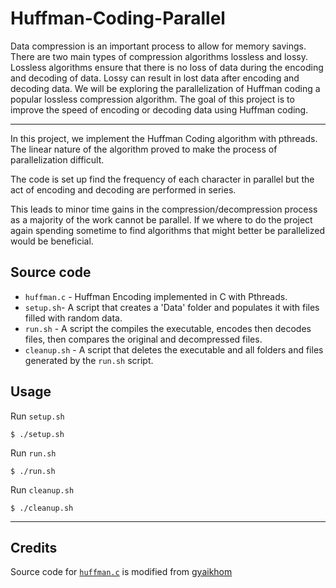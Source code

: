 # Huffman-Coding-Parallel

Data compression is an important process to allow for memory savings. There are two main types of compression algorithms lossless and lossy. Lossless algorithms ensure that there is no loss of data during the encoding and decoding of data. Lossy can result in lost data after encoding and decoding data. We will be exploring the parallelization of Huffman coding a popular lossless compression algorithm. The goal of this project is to improve the speed of encoding or decoding data using Huffman coding. 

<hr>

In this project, we implement the Huffman Coding algorithm with pthreads.
The linear nature of the algorithm proved to make the process of parallelization difficult.

The code is set up find the frequency of each character in parallel but the act of encoding and decoding are performed in series.

This leads to minor time gains in the compression/decompression process as a majority of the work cannot be parallel.
If we where to do the project again spending sometime to find algorithms that might better be parallelized would be beneficial.

## Source code

* `huffman.c` - Huffman Encoding implemented in C with Pthreads.
* `setup.sh`- A script that creates a 'Data' folder and populates it with files filled with random data.
* `run.sh` - A script the compiles the executable, encodes then decodes files, then compares the original and decompressed files.
* `cleanup.sh` - A script that deletes the executable and all folders and files generated by the `run.sh` script.

## Usage

Run `setup.sh`

    $ ./setup.sh

Run `run.sh`

    $ ./run.sh

Run `cleanup.sh`

    $ ./cleanup.sh

<hr>

## Credits

Source code for [`huffman.c`](huffman.c) is modified from [gyaikhom](https://github.com/gyaikhom/huffman)
